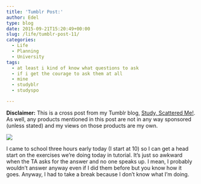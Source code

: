 ```yaml
---
title: 'Tumblr Post:'
author: Edel
type: blog
date: 2015-09-21T15:20:49+00:00
slug: /life/tumblr-post-11/
categories:
  - Life
  - Planning
  - University
tags:
  - at least i kind of know what questions to ask
  - if i get the courage to ask them at all
  - mine
  - studyblr
  - studyspo

---
```

**Disclaimer:** This is a cross post from my Tumblr blog, [Study, Scattered Me!][1]. As well, any products mentioned in this post are not in any way sponsored (unless stated) and my views on those products are my own.

![][2]

I came to school three hours early today (I start at 10) so I can get a head start on the exercises we’re doing today in tutorial. It’s just so awkward when the TA asks for the answer and no one speaks up. I mean, I probably wouldn’t answer anyway even if I did them before but you know how it goes. Anyway, I had to take a break because I don’t know what I’m doing.




 [1]: http://ift.tt/1WuOkm4
 [2]: http://ift.tt/1JkUNFL